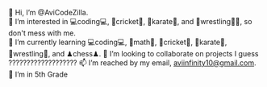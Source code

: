 👋 Hi, I’m @AviCodeZilla.                                                               
👀 I’m interested in  💻coding💻, 🏏cricket🏏, 🥋karate🥋, and 🤼‍wrestling🤼‍♂️, so don't mess with me.                      
🌱 I’m currently learning 💻coding💻, 📐math📐, 🏏cricket🏏, 🥋karate🥋, 🤼‍wrestling🤼‍, and ♟chess♟.
💞️ I’m looking to collaborate on projects I guess ???????????????????
📫 I’m reached by my email, aviinfinity10@gmail.com.                                    
📕 I’m in 5th Grade                                                                              
